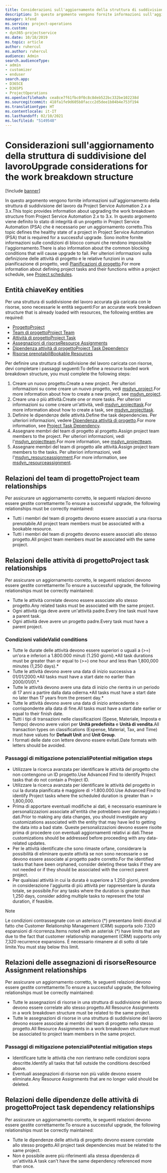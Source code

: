 ```yaml
---
title: Considerazioni sull'aggiornamento della struttura di suddivisione del lavoro
description: In questo argomento vengono fornite informazioni sull'aggiornamento della struttura di suddivisione del lavoro da Project Service Automation 2.x a 3.x.
manager: kfend
ms.service: project-operations
ms.custom:
- dyn365-projectservice
ms.date: 10/18/2019
ms.topic: article
author: ruhercul
ms.author: ruhercul
audience: Admin
search.audienceType:
- admin
- customizer
- enduser
search.app:
- D365CE
- D365PS
- ProjectOperations
ms.openlocfilehash: cea8ce7f61fbc0f0c8c8deb522bc332be102238d
ms.sourcegitcommit: 418fa1fe9d605b8faccc2d5dee1b04b4e753f194
ms.translationtype: HT
ms.contentlocale: it-IT
ms.lasthandoff: 02/10/2021
ms.locfileid: "5149548"
---
```

# <a name="upgrade-considerations-for-the-work-breakdown-structure"></a><span data-ttu-id="e7ad5-103">Considerazioni sull'aggiornamento della struttura di suddivisione del lavoro</span><span class="sxs-lookup"><span data-stu-id="e7ad5-103">Upgrade considerations for the work breakdown structure</span></span>

[!include [banner](../includes/psa-now-project-operations.md)]

<span data-ttu-id="e7ad5-104">In questo argomento vengono fornite informazioni sull'aggiornamento della struttura di suddivisione del lavoro da Project Service Automation 2.x a 3.x.</span><span class="sxs-lookup"><span data-stu-id="e7ad5-104">This topic provides information about upgrading the work breakdown structure from Project Service Automation 2.x to 3.x.</span></span> <span data-ttu-id="e7ad5-105">In questo argomento viene definito lo stato di integrità di un progetto in Project Service Automation (PSA) che è necessario per un aggiornamento corretto.</span><span class="sxs-lookup"><span data-stu-id="e7ad5-105">This topic defines the healthy state of a project in Project Service Automation (PSA) that is required for a successful upgrade.</span></span> <span data-ttu-id="e7ad5-106">Sono inoltre fornite informazioni sulle condizioni di blocco comuni che rendono impossibile l'aggiornamento.</span><span class="sxs-lookup"><span data-stu-id="e7ad5-106">There is also information about the common blocking conditions that will cause upgrade to fail.</span></span> <span data-ttu-id="e7ad5-107">Per ulteriori informazioni sulla definizione delle attività di progetto e le relative funzioni in una pianificazione di progetto, vedi [Pianificazioni di progetto](project-creating.md).</span><span class="sxs-lookup"><span data-stu-id="e7ad5-107">For more information about defining project tasks and their functions within a project schedule, see [Project schedules](project-creating.md).</span></span>

## <a name="key-entities"></a><span data-ttu-id="e7ad5-108">Entità chiave</span><span class="sxs-lookup"><span data-stu-id="e7ad5-108">Key entities</span></span>
<span data-ttu-id="e7ad5-109">Per una struttura di suddivisione del lavoro accurata già caricata con le risorse, sono necessarie le entità seguenti:</span><span class="sxs-lookup"><span data-stu-id="e7ad5-109">For an accurate work breakdown structure that is already loaded with resources, the following entities are required:</span></span>

- [<span data-ttu-id="e7ad5-110">Progetto</span><span class="sxs-lookup"><span data-stu-id="e7ad5-110">Project</span></span>](https://docs.microsoft.com/dynamics365/customerengagement/on-premises/developer/entities/msdyn_project)
- [<span data-ttu-id="e7ad5-111">Team di progetto</span><span class="sxs-lookup"><span data-stu-id="e7ad5-111">Project Team</span></span>](https://docs.microsoft.com/dynamics365/customerengagement/on-premises/developer/entities/msdyn_projectteam)
- [<span data-ttu-id="e7ad5-112">Attività di progetto</span><span class="sxs-lookup"><span data-stu-id="e7ad5-112">Project Task</span></span>](https://docs.microsoft.com/dynamics365/customerengagement/on-premises/developer/entities/msdyn_projecttask)
- [<span data-ttu-id="e7ad5-113">Assegnazioni di risorse</span><span class="sxs-lookup"><span data-stu-id="e7ad5-113">Resource Assignments</span></span>](https://docs.microsoft.com/dynamics365/customerengagement/on-premises/developer/entities/msdyn_resourceassignment)
- [<span data-ttu-id="e7ad5-114">Dipendenza attività di progetto</span><span class="sxs-lookup"><span data-stu-id="e7ad5-114">Project Task Dependency</span></span>](https://docs.microsoft.com/dynamics365/customerengagement/on-premises/developer/entities/msdyn_projecttaskdependency)
- [<span data-ttu-id="e7ad5-115">Risorse prenotabili</span><span class="sxs-lookup"><span data-stu-id="e7ad5-115">Bookable Resources</span></span>](https://docs.microsoft.com/dynamics365/customerengagement/on-premises/developer/entities/bookableresource)

<span data-ttu-id="e7ad5-116">Per definire una struttura di suddivisione del lavoro caricata con risorse, devi completare i passaggi seguenti:</span><span class="sxs-lookup"><span data-stu-id="e7ad5-116">To define a resource loaded work breakdown structure, you must complete the following steps:</span></span>

1. <span data-ttu-id="e7ad5-117">Creare un nuovo progetto.</span><span class="sxs-lookup"><span data-stu-id="e7ad5-117">Create a new project.</span></span> <span data-ttu-id="e7ad5-118">Per ulteriori informazioni su come creare un nuovo progetto, vedi [msdyn_project](https://docs.microsoft.com/dynamics365/customerengagement/on-premises/developer/entities/msdyn_project).</span><span class="sxs-lookup"><span data-stu-id="e7ad5-118">For more information about how to create a new project, see [msdyn_project](https://docs.microsoft.com/dynamics365/customerengagement/on-premises/developer/entities/msdyn_project).</span></span>
2. <span data-ttu-id="e7ad5-119">Creare una o più attività.</span><span class="sxs-lookup"><span data-stu-id="e7ad5-119">Create one or more tasks.</span></span> <span data-ttu-id="e7ad5-120">Per ulteriori informazioni su come creare un'attività, vedi [msdyn_projecttask](https://docs.microsoft.com/dynamics365/customerengagement/on-premises/developer/entities/msdyn_projecttask).</span><span class="sxs-lookup"><span data-stu-id="e7ad5-120">For more information about how to create a task, see [msdyn_projecttask](https://docs.microsoft.com/dynamics365/customerengagement/on-premises/developer/entities/msdyn_projecttask).</span></span>
3. <span data-ttu-id="e7ad5-121">Definire le dipendenze delle attività.</span><span class="sxs-lookup"><span data-stu-id="e7ad5-121">Define the task dependencies.</span></span> <span data-ttu-id="e7ad5-122">Per ulteriori informazioni, vedere [Dipendenza attività di progetto](https://docs.microsoft.com/dynamics365/customerengagement/on-premises/developer/entities/msdyn_projecttaskdependency).</span><span class="sxs-lookup"><span data-stu-id="e7ad5-122">For more information, see [Project Task Dependency](https://docs.microsoft.com/dynamics365/customerengagement/on-premises/developer/entities/msdyn_projecttaskdependency).</span></span>
4. <span data-ttu-id="e7ad5-123">Assegnare membri del team di progetto al progetto.</span><span class="sxs-lookup"><span data-stu-id="e7ad5-123">Assign project team members to the project.</span></span> <span data-ttu-id="e7ad5-124">Per ulteriori informazioni, vedi l'[msdyn_projectteam](https://docs.microsoft.com/dynamics365/customerengagement/on-premises/developer/entities/msdyn_projectteam).</span><span class="sxs-lookup"><span data-stu-id="e7ad5-124">For more information, see [msdyn_projectteam](https://docs.microsoft.com/dynamics365/customerengagement/on-premises/developer/entities/msdyn_projectteam).</span></span>
5. <span data-ttu-id="e7ad5-125">Assegnare membri del team di progetto alle attività.</span><span class="sxs-lookup"><span data-stu-id="e7ad5-125">Assign project team members to the tasks.</span></span> <span data-ttu-id="e7ad5-126">Per ulteriori informazioni, vedi l'[msdyn_resourceassignment](https://docs.microsoft.com/dynamics365/customerengagement/on-premises/developer/entities/msdyn_resourceassignment).</span><span class="sxs-lookup"><span data-stu-id="e7ad5-126">For more information, see [msdyn_resourceassignment](https://docs.microsoft.com/dynamics365/customerengagement/on-premises/developer/entities/msdyn_resourceassignment).</span></span>

## <a name="project-team-relationships"></a><span data-ttu-id="e7ad5-127">Relazioni del team di progetto</span><span class="sxs-lookup"><span data-stu-id="e7ad5-127">Project team relationships</span></span>

<span data-ttu-id="e7ad5-128">Per assicurare un aggiornamento corretto, le seguenti relazioni devono essere gestite correttamente:</span><span class="sxs-lookup"><span data-stu-id="e7ad5-128">To ensure a successful upgrade, the following relationships must be correctly maintained:</span></span>
- <span data-ttu-id="e7ad5-129">Tutti i membri del team di progetto devono essere associati a una risorsa prenotabile.</span><span class="sxs-lookup"><span data-stu-id="e7ad5-129">All project team members must be associated with a bookable resource.</span></span>
- <span data-ttu-id="e7ad5-130">Tutti i membri del team di progetto devono essere associati allo stesso progetto.</span><span class="sxs-lookup"><span data-stu-id="e7ad5-130">All project team members must be associated with the same project.</span></span> 

## <a name="project-task-relationships"></a><span data-ttu-id="e7ad5-131">Relazioni delle attività di progetto</span><span class="sxs-lookup"><span data-stu-id="e7ad5-131">Project task relationships</span></span>
<span data-ttu-id="e7ad5-132">Per assicurare un aggiornamento corretto, le seguenti relazioni devono essere gestite correttamente:</span><span class="sxs-lookup"><span data-stu-id="e7ad5-132">To ensure a successful upgrade, the following relationships must be correctly maintained:</span></span>

- <span data-ttu-id="e7ad5-133">Tutte le attività correlate devono essere associate allo stesso progetto.</span><span class="sxs-lookup"><span data-stu-id="e7ad5-133">Any related tasks must be associated with the same project.</span></span>
- <span data-ttu-id="e7ad5-134">Ogni attività riga deve avere un'attività padre.</span><span class="sxs-lookup"><span data-stu-id="e7ad5-134">Every line task must have a parent task.</span></span>
- <span data-ttu-id="e7ad5-135">Ogni attività deve avere un progetto padre.</span><span class="sxs-lookup"><span data-stu-id="e7ad5-135">Every task must have a parent project.</span></span>

### <a name="valid-conditions"></a><span data-ttu-id="e7ad5-136">Condizioni valide</span><span class="sxs-lookup"><span data-stu-id="e7ad5-136">Valid conditions</span></span>

- <span data-ttu-id="e7ad5-137">Tutte le durate delle attività devono essere superiori o uguali a (>=) un'ora e inferiori a 1.800.000 minuti (1.250 giorni).\*</span><span class="sxs-lookup"><span data-stu-id="e7ad5-137">All task durations must be greater than or equal to (>=) one hour and less than 1,800,000 minutes (1,250 days).\*</span></span>
- <span data-ttu-id="e7ad5-138">Tutte le attività devono avere una data di inizio successiva a 01/01/2000.\*</span><span class="sxs-lookup"><span data-stu-id="e7ad5-138">All tasks must have a start date no earlier than 2000/01/01.\*</span></span>
- <span data-ttu-id="e7ad5-139">Tutte le attività devono avere una data di inizio che rientra in un periodo di 17 anni a partire dalla data odierna.\*</span><span class="sxs-lookup"><span data-stu-id="e7ad5-139">All tasks must have a start date no later than 17 years from the present day.\*</span></span>
- <span data-ttu-id="e7ad5-140">Tutte le attività devono avere una data di inizio antecedente o corrispondente alla data di fine.</span><span class="sxs-lookup"><span data-stu-id="e7ad5-140">All tasks must have a start date earlier or equal to their finish date.</span></span>
- <span data-ttu-id="e7ad5-141">Tutti i tipi di transazioni nelle classificazioni (Spese, Materiale, Imposta e Tempo) devono avere valori per **Unità predefinita** e **Unità di vendita**.</span><span class="sxs-lookup"><span data-stu-id="e7ad5-141">All transaction types on classifications (Expense, Material, Tax, and Time) must have values for **Default Unit** and **Unit Group**.</span></span>
- <span data-ttu-id="e7ad5-142">I formati delle date con lettere devono essere evitati.</span><span class="sxs-lookup"><span data-stu-id="e7ad5-142">Date formats with letters should be avoided.</span></span>

### <a name="potential-mitigation-steps"></a><span data-ttu-id="e7ad5-143">Passaggi di mitigazione potenziali</span><span class="sxs-lookup"><span data-stu-id="e7ad5-143">Potential mitigation steps</span></span>
- <span data-ttu-id="e7ad5-144">Utilizzare la ricerca avanzata per identificare le attività del progetto che non contengono un ID progetto.</span><span class="sxs-lookup"><span data-stu-id="e7ad5-144">Use Advanced Find to identify Project tasks that do not contain a Project ID.</span></span>
- <span data-ttu-id="e7ad5-145">Utilizzare la ricerca avanzata per identificare le attività del progetto in cui la durata pianificata è maggiore di >1.800.000.</span><span class="sxs-lookup"><span data-stu-id="e7ad5-145">Use Advanced Find to identify Project tasks where the scheduled duration is greater than > 1,800,000.</span></span>
- <span data-ttu-id="e7ad5-146">Prima di apportare eventuali modifiche ai dati, è necessario esaminare le personalizzazioni associate all'entità che potrebbero aver danneggiato i dati.</span><span class="sxs-lookup"><span data-stu-id="e7ad5-146">Prior to making any data changes, you should investigate any customizations associated with the entity that may have led to getting the data into a bad state.</span></span> <span data-ttu-id="e7ad5-147">Queste personalizzazioni devono essere risolte prima di procedere con eventuali aggiornamenti relativi ai dati.</span><span class="sxs-lookup"><span data-stu-id="e7ad5-147">These customizations should be addressed before proceeding with any data-related updates.</span></span>
- <span data-ttu-id="e7ad5-148">Per le attività identificate che sono rimaste orfane, considerare la possibilità di eliminare queste attività se non sono necessarie o se devono essere associate al progetto padre corretto.</span><span class="sxs-lookup"><span data-stu-id="e7ad5-148">For the identified tasks that have been orphaned, consider deleting these tasks if they are not needed or if they should be associated with the correct parent project.</span></span>
- <span data-ttu-id="e7ad5-149">Per qualsiasi attività in cui la durata è superiore a 1.250 giorni, prendere in considerazione l'aggiunta di più attività per rappresentare la durata totale, se possibile.</span><span class="sxs-lookup"><span data-stu-id="e7ad5-149">For any tasks where the duration is greater than 1,250 days, consider adding multiple tasks to represent the total duration, if feasible.</span></span>

> [!NOTE]
> <span data-ttu-id="e7ad5-150">Le condizioni contrassegnate con un asterisco (\*) presentano limiti dovuti al fatto che Customer Relationship Management (CRM) supporta solo 7.320 espansioni di ricorrenza.</span><span class="sxs-lookup"><span data-stu-id="e7ad5-150">Items noted with an asterisk (\*) have limits that are due to the fact that customer relationship management (CRM) supports only 7,320 recurrence expansions.</span></span> <span data-ttu-id="e7ad5-151">È necessario rimanere al di sotto di tale limite.</span><span class="sxs-lookup"><span data-stu-id="e7ad5-151">You must stay below this limit.</span></span>

## <a name="resource-assignment-relationships"></a><span data-ttu-id="e7ad5-152">Relazioni delle assegnazioni di risorse</span><span class="sxs-lookup"><span data-stu-id="e7ad5-152">Resource Assignment relationships</span></span>
<span data-ttu-id="e7ad5-153">Per assicurare un aggiornamento corretto, le seguenti relazioni devono essere gestite correttamente:</span><span class="sxs-lookup"><span data-stu-id="e7ad5-153">To ensure a successful upgrade, the following relationships must be correctly maintained:</span></span>

- <span data-ttu-id="e7ad5-154">Tutte le assegnazioni di risorse in una struttura di suddivisione del lavoro devono essere correlate allo stesso progetto.</span><span class="sxs-lookup"><span data-stu-id="e7ad5-154">All Resource Assignments in a work breakdown structure must be related to the same project.</span></span>
- <span data-ttu-id="e7ad5-155">Tutte le assegnazioni di risorse in una struttura di suddivisione del lavoro devono essere associate ai membri del team di progetto nello stesso progetto.</span><span class="sxs-lookup"><span data-stu-id="e7ad5-155">All Resource Assignments in a work breakdown structure must be associated to project team members in the same project.</span></span>

### <a name="potential-mitigation-steps"></a><span data-ttu-id="e7ad5-156">Passaggi di mitigazione potenziali</span><span class="sxs-lookup"><span data-stu-id="e7ad5-156">Potential mitigation steps</span></span>
- <span data-ttu-id="e7ad5-157">Identificare tutte le attività che non rientrano nelle condizioni sopra descritte.</span><span class="sxs-lookup"><span data-stu-id="e7ad5-157">Identify all tasks that fall outside the conditions described above.</span></span>  
- <span data-ttu-id="e7ad5-158">Eventuali assegnazioni di risorse non più valide devono essere eliminate.</span><span class="sxs-lookup"><span data-stu-id="e7ad5-158">Any Resource Assignments that are no longer valid should be deleted.</span></span>

## <a name="project-task-dependency-relationships"></a><span data-ttu-id="e7ad5-159">Relazioni delle dipendenze delle attività di progetto</span><span class="sxs-lookup"><span data-stu-id="e7ad5-159">Project task dependency relationships</span></span>
<span data-ttu-id="e7ad5-160">Per assicurare un aggiornamento corretto, le seguenti relazioni devono essere gestite correttamente:</span><span class="sxs-lookup"><span data-stu-id="e7ad5-160">To ensure a successful upgrade, the following relationships must be correctly maintained:</span></span>

- <span data-ttu-id="e7ad5-161">Tutte le dipendenze delle attività di progetto devono essere correlate allo stesso progetto.</span><span class="sxs-lookup"><span data-stu-id="e7ad5-161">All project task dependencies must be related to the same project.</span></span>
- <span data-ttu-id="e7ad5-162">Non è possibile avere più riferimenti alla stessa dipendenza di un'attività.</span><span class="sxs-lookup"><span data-stu-id="e7ad5-162">A task can't have the same dependency referenced more than once.</span></span>
